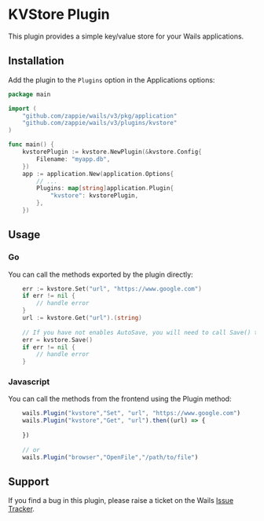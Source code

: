 # KVStore Plugin

This plugin provides a simple key/value store for your Wails applications.

## Installation

Add the plugin to the `Plugins` option in the Applications options:

```go
package main

import (
	"github.com/zappie/wails/v3/pkg/application"
	"github.com/zappie/wails/v3/plugins/kvstore"
)

func main() {
	kvstorePlugin := kvstore.NewPlugin(&kvstore.Config{
		Filename: "myapp.db",
	})
	app := application.New(application.Options{
		// ...
		Plugins: map[string]application.Plugin{
			"kvstore": kvstorePlugin,
		},
	})

```

## Usage

### Go

You can call the methods exported by the plugin directly:

```go
    err := kvstore.Set("url", "https://www.google.com")
    if err != nil {
        // handle error
    }
    url := kvstore.Get("url").(string)
    
	// If you have not enables AutoSave, you will need to call Save() to persist the changes
    err = kvstore.Save()
    if err != nil {
        // handle error
    }
```

### Javascript

You can call the methods from the frontend using the Plugin method:

```js
    wails.Plugin("kvstore","Set", "url", "https://www.google.com")
    wails.Plugin("kvstore","Get", "url").then((url) => {
        
    })
    
    // or
    wails.Plugin("browser","OpenFile","/path/to/file")
```

## Support

If you find a bug in this plugin, please raise a ticket on the Wails [Issue Tracker](https://github.com/wailsapp/zappie/issues). 
